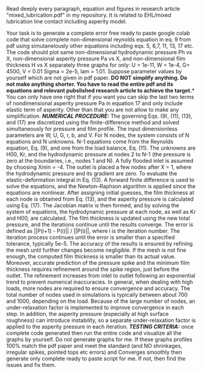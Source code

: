 Read deeply every paragraph, equation and figures in research article "mixed_lubrication.pdf" in my repository. It is related to EHL/mixed lubrication line contact including asperity model. 

Your task is to generate a complete error free ready to paste google colab code that solve complete non-dimensional reynolds equation in eq. 9 from pdf using simutanelously other equations including eqs. 5, 6,7, 11, 13, 17 etc. The code should plot same non-dimensional hydrodynamic pressure Ph vs X, non-dimensional asperity pressure Pa vs X, and non-dimensional film thickness H vs X separately three graphs for only:
U = 1e-11, W = 1e-4, G= 4500, V = 0.01
Sigma = 2e-5, lam = 1.01.
Suppose parameter values by yourself which are not given in pdf paper.
**DO NOT simplify anything. Do not make anything shorter. You have to read the entire pdf and its equations and relevant pubslished research article to achieve the target.***
 You can only have one right that if you want you can skip the last two terms of nondimensional asperity pressure Pa in equation 17 and only include elastic term of asperity. Other than that you are not allow to make any simplification.
***NUMERICAL PROCEDURE:***
The governing Eqs. (9), (11), (13), and (17) are discretized using the finite-difference method and solved simultaneously for pressure and film profile. The input dimensionless parameters are W, U, G, r, b, and V. For N nodes, the system consists of N equations and N unknowns. N-1 equations come from the Reynolds equation, Eq. (9), and one from the load balance, Eq. (11). The unknowns are H00, Kr, and the hydrodynamic pressure at nodes 2 to N-1 (the pressure is zero at the boundaries, i.e., nodes 1 and N).
A fully flooded inlet is assumed by choosing Xmin = -4. The outlet is placed a few nodes after X = 1, where the hydrodynamic pressure and its gradient are zero. To evaluate the elastic-deformation integral in Eq. (13). A forward finite difference is used to solve the equations, and the Newton–Raphson algorithm is applied since the equations are nonlinear.
After assigning initial guesses, the film thickness at each node is obtained from Eq. (13), and the asperity pressure is calculated using Eq. (17). The Jacobian matrix is then formed, and by solving the system of equations, the hydrodynamic pressure at each node, as well as Kr and H00, are calculated. The film thickness is updated using the new total pressure, and the iterations continue until the results converge. The error is defined as ||P(i+1) - P(i)|| / ||P(i)||, where i is the iteration number. The iteration process continues until the error is smaller than a specified tolerance, typically 5e-5.
The accuracy of the results is ensured by refining the mesh until further changes become negligible. If the mesh is not fine enough, the computed film thickness is smaller than its actual value. Moreover, accurate prediction of the pressure spike and the minimum film thickness requires refinement around the spike region, just before the outlet. The refinement increases from inlet to outlet following an exponential trend to prevent numerical inaccuracies. In general, when dealing with high loads, more nodes are required to ensure convergence and accuracy. The total number of nodes used in simulations is typically between about 700 and 1000, depending on the load. Because of the large number of nodes, an under-relaxation factor is implemented to improve convergence in each step. In addition, the asperity pressure (especially at high surface roughness) can introduce instability, so a separate under-relaxation factor is applied to the asperity pressure in each iteration.
***TESTING CRITERIA:***
once complete code generated then run the entire code and visualize all the graphs by yourself. Do not generate graphs for me. If these graphs profiles 100% match the pdf paper and meet the standard (and NO shrinkages, irregular spikes, pointed tops etc errors) and Converges smoothly then generate only complete ready to paste script for me. If not, then find the issues and fix them.
